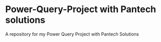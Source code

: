 # Power-Query-Project with Pantech solutions
A repository for my Power Query Project with Pantech Solutions

